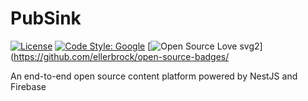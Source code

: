 # PubSink

[![License](https://img.shields.io/badge/License-BSD_3--Clause-blue.svg)](https://opensource.org/licenses/BSD-3-Clause)
[![Code Style: Google](https://img.shields.io/badge/code%20style-google-blueviolet.svg)](https://github.com/google/gts)
[![Open Source Love svg2](https://badges.frapsoft.com/os/v2/open-source.svg?v=103)](https://github.com/ellerbrock/open-source-badges/

An end-to-end open source content platform powered by NestJS and Firebase 

